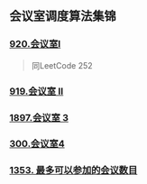 ## 会议室调度算法集锦



### [920.会议室I](https://www.lintcode.com/problem/920/)

> 同LeetCode 252



### [919.会议室 II](https://www.lintcode.com/problem/919/)











### [1897.会议室 3](https://www.lintcode.com/problem/1897/)



### [300.会议室4](https://www.lintcode.com/problem/300/)





### [1353. 最多可以参加的会议数目](https://leetcode-cn.com/problems/maximum-number-of-events-that-can-be-attended/)